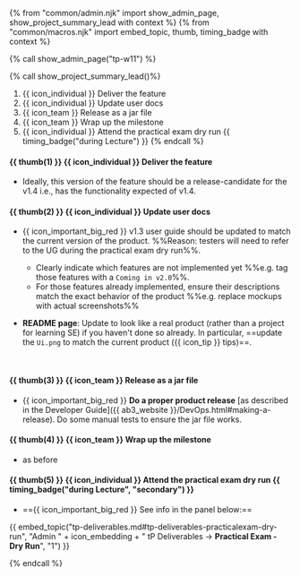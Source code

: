 {% from "common/admin.njk" import show_admin_page, show_project_summary_lead with context %}
{% from "common/macros.njk" import embed_topic, thumb, timing_badge with context %}



{% call show_admin_page("tp-w11") %}
<div id="main">

{% call show_project_summary_lead()%}

1. {{ icon_individual }} Deliver the feature
1. {{ icon_individual }} Update user docs
1. {{ icon_team }} Release as a jar file
1. {{ icon_team }} Wrap up the milestone
1. {{ icon_individual }} Attend the practical exam dry run {{ timing_badge("during Lecture") }}
{% endcall %}

<div id="body">

#### {{ thumb(1) }} {{ icon_individual }} Deliver the feature

* Ideally, this version of the feature should be a release-candidate for the v1.4 i.e., has the functionality expected of v1.4.


#### {{ thumb(2) }} {{ icon_individual }} Update user docs

* {{ icon_important_big_red }} v1.3 user guide should be updated to match the current version of the product. %%Reason: testers will need to refer to the UG during the practical exam dry run%%.
  * Clearly indicate which features are not implemented yet %%e.g. tag those features with a `Coming in v2.0`%%.
  * For those features already implemented, ensure their descriptions match the exact behavior of the product %%e.g. replace mockups with actual screenshots%%

* **README page**: Update to look like a real product (rather than a project for learning SE) if you haven't done so already. In particular, ==update the `Ui.png` to match the current product (<trigger trigger="click" for="modal:v13-tipsForProductScreenshot">{{ icon_tip }} tips</trigger>)==.

<modal large title="Admin → Project Deliverables → Website" id="modal:v13-tipsForProductScreenshot">
  <include src="tp-deliverables-website.mbdf#tips-for-product-screenshot"/>
</modal>


#### {{ thumb(3) }} {{ icon_team }} Release as a jar file

* {{ icon_important_big_red }} **Do a <tooltip content="resulting in a jar file on GitHub that can be downloaded by potential users">proper product release</tooltip>** [as described in the Developer Guide]({{ ab3_website }}/DevOps.html#making-a-release). Do some manual tests to ensure the jar file works.


#### {{ thumb(4) }} {{ icon_team }} Wrap up the milestone

* as before


#### {{ thumb(5) }} {{ icon_individual }} Attend the practical exam dry run {{ timing_badge("during Lecture", "secondary") }}

* =={{ icon_important_big_red }} See info in the panel below:==

<div class="indented-level2">

{{ embed_topic("tp-deliverables.md#tp-deliverables-practicalexam-dry-run", "Admin " + icon_embedding + " tP Deliverables → **Practical Exam - Dry Run**", "1") }}
</div>


</div>
</div>

{% endcall %}
